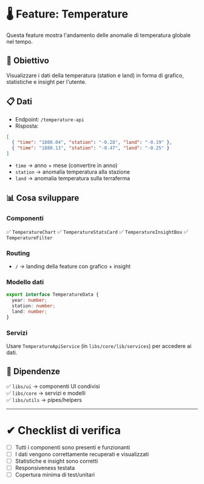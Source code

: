 # 🌡️ Feature: Temperature

Questa feature mostra l'andamento delle anomalie di temperatura globale nel tempo.

## 🎯 Obiettivo

Visualizzare i dati della temperatura (station e land) in forma di grafico, statistiche e insight per l'utente.

## 📋 Dati

- Endpoint: `/temperature-api`
- Risposta:

```json
[
  { "time": "1880.04", "station": "-0.28", "land": "-0.19" },
  { "time": "1880.13", "station": "-0.47", "land": "-0.25" }
]
```

- `time` → anno + mese (convertire in anno)
- `station` → anomalia temperatura alla stazione
- `land` → anomalia temperatura sulla terraferma

## 📊 Cosa sviluppare

### Componenti

✅ `TemperatureChart`
✅ `TemperatureStatsCard`
✅ `TemperatureInsightBox`
✅ `TemperatureFilter`

### Routing

- `/` → landing della feature con grafico + insight

### Modello dati

```ts
export interface TemperatureData {
  year: number;
  station: number;
  land: number;
}
```

### Servizi

Usare `TemperatureApiService` (in `libs/core/lib/services`) per accedere ai dati.

## 🔗 Dipendenze

✅ `libs/ui` → componenti UI condivisi  
✅ `libs/core` → servizi e modelli  
✅ `libs/utils` → pipes/helpers

---

# ✔ Checklist di verifica

- [ ] Tutti i componenti sono presenti e funzionanti
- [ ] I dati vengono correttamente recuperati e visualizzati
- [ ] Statistiche e insight sono corretti
- [ ] Responsiveness testata
- [ ] Copertura minima di test/unitari
